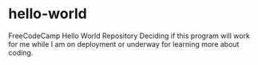 # hello-world
FreeCodeCamp Hello World Repository
Deciding if this program will work for me while I am on deployment or underway for learning more about coding.
